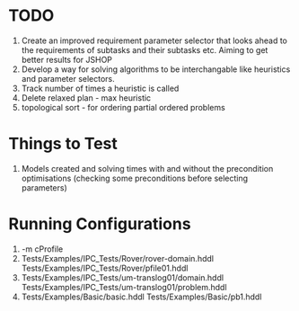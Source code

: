 # TODO
1. Create an improved requirement parameter selector that looks ahead to the requirements of subtasks and their subtasks etc. Aiming to get better results for JSHOP
2. Develop a way for solving algorithms to be interchangable like heuristics and parameter selectors.
3. Track number of times a heuristic is called
4. Delete relaxed plan - max heuristic
5. topological sort - for ordering partial ordered problems

# Things to Test
1. Models created and solving times with and without the precondition optimisations (checking some preconditions before selecting parameters)

# Running Configurations
1. -m cProfile
2. Tests/Examples/IPC_Tests/Rover/rover-domain.hddl Tests/Examples/IPC_Tests/Rover/pfile01.hddl
3. Tests/Examples/IPC_Tests/um-translog01/domain.hddl Tests/Examples/IPC_Tests/um-translog01/problem.hddl
4. Tests/Examples/Basic/basic.hddl Tests/Examples/Basic/pb1.hddl